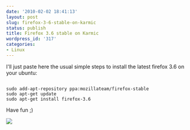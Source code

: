```yaml
---
date: '2010-02-02 18:41:13'
layout: post
slug: firefox-3-6-stable-on-karmic
status: publish
title: Firefox 3.6 stable on Karmic
wordpress_id: '317'
categories:
- Linux
---
```


I'll just paste here the usual simple steps to install the latest firefox 3.6 on your ubuntu:  
```
  
sudo add-apt-repository ppa:mozillateam/firefox-stable  
sudo apt-get update  
sudo apt-get install firefox-3.6  
```
  
  
Have fun ;)  
  


![](http://img.zemanta.com/pixy.gif?x-id=60939a37-973c-8d13-aaf9-d3ef7dd3dc86)
